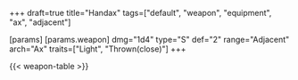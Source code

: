 +++
draft=true
title="Handax"
tags=["default", "weapon", "equipment", "ax", "adjacent"]

[params]
  [params.weapon]
    dmg="1d4"
    type="S"
    def="2"
    range="Adjacent"
    arch="Ax"
    traits=["Light", "Thrown(close)"]
+++

{{< weapon-table >}}


